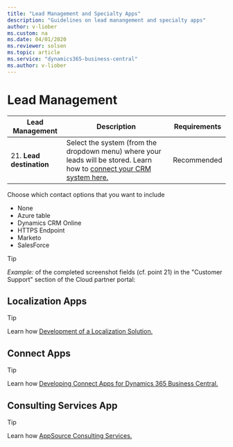 ```yaml
---
title: "Lead Management and Specialty Apps"
description: "Guidelines on lead manangement and specialty apps"
author: v-liober
ms.custom: na
ms.date: 04/01/2020
ms.reviewer: solsen
ms.topic: article
ms.service: "dynamics365-business-central"
ms.author: v-liober
---
```


# Lead Management

| Lead Management      | Description  | Requirements |
|----------------------|--------------|--------------|
| 21. **Lead destination** | Select the system (from the dropdown menu) where your leads will be stored. Learn how to [connect your CRM system here.](https://cloudpartner.azure.com/#documentation/get-customer-leads/how-to-connect-your-crm-system-with-the-cloud-partner-portal) | Recommended  |

Choose which contact options that you want to include
- None
- Azure table
- Dynamics CRM Online
- HTTPS Endpoint
- Marketo
- SalesForce

> [!TIP]  
> *Example:* of the completed screenshot fields (cf. point 21) in the "Customer Support" section of the Cloud partner portal:

## <a name="Localization"></a>Localization Apps

> [!TIP]  
Learn how [Development of a Localization Solution.](/dynamics365/business-central/dev-itpro/developer/readiness/readiness-develop-localization)

## <a name="Connect"></a>Connect Apps

> [!TIP]  
Learn how [Developing Connect Apps for Dynamics 365 Business Central.](/dynamics365/business-central/dev-itpro/developer/devenv-develop-connect-apps) 

## <a name="ConsultingServices"></a>Consulting Services App

> [!TIP]  
Learn how [AppSource Consulting Services.](/dynamics365/business-central/dev-itpro/developer/readiness/readiness-consulting) 
